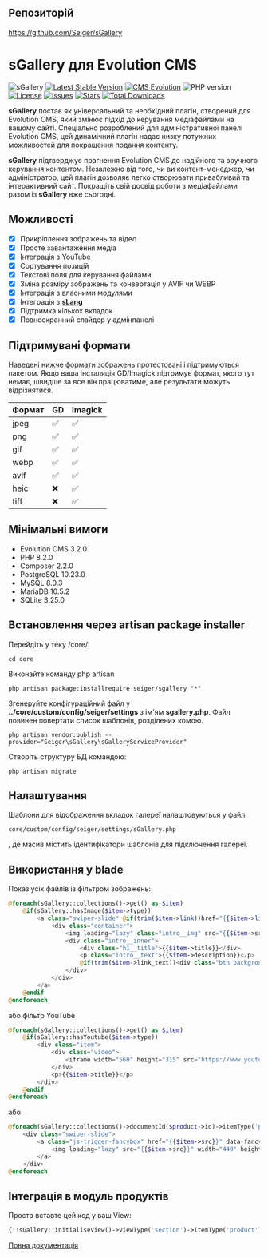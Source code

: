 ## Репозиторій ##
https://github.com/Seiger/sGallery

# sGallery для Evolution CMS
![sGallery](https://user-images.githubusercontent.com/12029039/169609394-08ea36d6-2393-4261-aff2-348f73a6103c.png)
[![Latest Stable Version](https://img.shields.io/packagist/v/seiger/sgallery?label=version)](https://packagist.org/packages/seiger/sgallery)
[![CMS Evolution](https://img.shields.io/badge/CMS-Evolution-brightgreen.svg)](https://github.com/evolution-cms/evolution)
![PHP version](https://img.shields.io/packagist/php-v/seiger/sgallery)
[![License](https://img.shields.io/packagist/l/seiger/sgallery)](https://packagist.org/packages/seiger/sgallery)
[![Issues](https://img.shields.io/github/issues/Seiger/sgallery)](https://github.com/Seiger/sgallery/issues)
[![Stars](https://img.shields.io/packagist/stars/Seiger/sgallery)](https://packagist.org/packages/seiger/sgallery)
[![Total Downloads](https://img.shields.io/packagist/dt/seiger/sgallery)](https://packagist.org/packages/seiger/sgallery)

**sGallery** постає як універсальний та необхідний плагін, створений для Evolution CMS,
який змінює підхід до керування медіафайлами на вашому сайті. Спеціально
розроблений для адміністративної панелі Evolution CMS, цей динамічний плагін надає низку
потужних можливостей для покращення подання контенту.

**sGallery** підтверджує прагнення Evolution CMS до надійного та зручного
керування контентом. Незалежно від того, чи ви контент-менеджер, чи адміністратор, цей плагін
дозволяє легко створювати привабливий та інтерактивний сайт.
Покращіть свій досвід роботи з медіафайлами разом із **sGallery** вже сьогодні.

## Можливості

- [x] Прикріплення зображень та відео
- [x] Просте завантаження медіа
- [x] Інтеграція з YouTube
- [x] Сортування позицій
- [x] Текстові поля для керування файлами
- [x] Зміна розміру зображень та конвертація у AVIF чи WEBP
- [x] Інтеграція з власними модулями
- [x] Інтеграція з **[sLang](https://github.com/Seiger/sLang)**
- [x] Підтримка кількох вкладок
- [x] Повноекранний слайдер у адмінпанелі

## Підтримувані формати

Наведені нижче формати зображень протестовані і підтримуються пакетом. Якщо ваша інсталяція GD/Imagick підтримує
формат, якого тут немає, швидше за все він працюватиме, але результати можуть відрізнятися.

| Формат | GD | Imagick |
|--------|----| --- |
| jpeg   | ✅  | ✅ |
| png    | ✅  | ✅ |
| gif    | ✅  | ✅ |
| webp   | ✅  | ✅ |
| avif   | ✅  | ✅ |
| heic   | ❌  | ✅ |
| tiff   | ❌  | ✅ |

## Мінімальні вимоги

- Evolution CMS 3.2.0
- PHP 8.2.0
- Composer 2.2.0
- PostgreSQL 10.23.0
- MySQL 8.0.3
- MariaDB 10.5.2
- SQLite 3.25.0

## Встановлення через artisan package installer

Перейдіть у теку /core/:

```console
cd core
```

Виконайте команду php artisan

```console
php artisan package:installrequire seiger/sgallery "*"
```

Згенеруйте конфігураційний файл у **../core/custom/config/seiger/settings** з
ім'ям **sgallery.php**. Файл повинен повертати
список шаблонів, розділених комою.

```console
php artisan vendor:publish --provider="Seiger\sGallery\sGalleryServiceProvider"
```

Створіть структуру БД командою:

```console
php artisan migrate
```

## Налаштування

Шаблони для відображення вкладок галереї налаштовуються у файлі

```console
core/custom/config/seiger/settings/sGallery.php
```

, де масив містить ідентифікатори шаблонів для підключення галереї.

## Використання у blade

Показ усіх файлів із фільтром зображень:
```php
@foreach(sGallery::collections()->get() as $item)
    @if(sGallery::hasImage($item->type))
        <a class="swiper-slide" @if(trim($item->link))href="{{$item->link}}"@endif>
            <div class="container">
                <img loading="lazy" class="intro__img" src="{{$item->src}}" alt="{{$item->alt}}" width="1440" height="456">
                <div class="intro__inner">
                    <div class="h1__title">{{$item->title}}</div>
                    <p class="intro__text">{{$item->description}}</p>
                    @if(trim($item->link_text))<div class="btn background__mod">{{$item->link_text}}</div>@endif
                </div>
            </div>
        </a>
    @endif
@endforeach
```
або фільтр YouTube
```php
@foreach(sGallery::collections()->get() as $item)
    @if(sGallery::hasYoutube($item->type))
        <div class="item">
            <div class="video">
                <iframe width="560" height="315" src="https://www.youtube.com/embed/{{$item->file}}" title="YouTube video player" allow="accelerometer; autoplay; clipboard-write; encrypted-media; gyroscope; picture-in-picture" allowfullscreen></iframe>
            </div>
            <p>{{$item->title}}</p>
        </div>
    @endif
@endforeach
```
або
```php
@foreach(sGallery::collections()->documentId($product->id)->itemType('product')->get() as $item)
    <div class="swiper-slide">
        <a class="js-trigger-fancybox" href="{{$item->src}}" data-fancybox="product-gallery">
            <img loading="lazy" src="{{$item->src}}" width="440" height="440" />
        </a>
    </div>
@endforeach
```

## Інтеграція в модуль продуктів

Просто вставте цей код у ваш View:
```php
{!!sGallery::initialiseView()->viewType('section')->itemType('product')->idType('i')!!}
```

[Повна документація](https://seiger.github.io/sGallery/)
